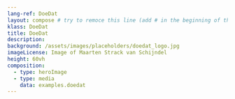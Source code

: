 ```yaml
---
lang-ref: DoeDat
layout: compose # try to remoce this line (add # in the beginning of the line to make it a comment) - then the layout will change, but the content remain the same
klass: DoeDat
title: DoeDat
description: 
background: /assets/images/placeholders/doedat_logo.jpg
imageLicense: Image of Maarten Strack van Schijndel
height: 60vh
composition: 
  - type: heroImage
  - type: media
    data: examples.doedat
---
```

